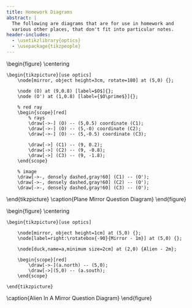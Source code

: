 ```yaml
---
title: Homework Diagrams
abstract: |
  The following are diagrams that are for use in homework and
  various other places, that don't fit into particular notes.
header-includes:
  - \usetikzlibrary{optics}
  - \usepackage{tikzpeople}
---
```


\begin{figure}
	\centering
	
	\begin{tikzpicture}[use optics]
		\node[mirror, object height=3cm, rotate=180] at (5,0) {};

		\node (O) at (9,0.8) [label=$O$]{};
		\node (O') at (1,0.8) [label={$O\prime$}]{};

		% red ray
		\begin{scope}[red]
			% rays
			\draw[->-] (O) -- (5,0.5) coordinate (C1);
			\draw[->-] (O) -- (5,-0) coordinate (C2);
			\draw[->-] (O) -- (5,-0.5) coordinate (C3);

			\draw[->] (C1) -- (9, 0.2);
			\draw[->] (C2) -- (9, -0.8);
			\draw[->] (C3) -- (9, -1.8);
		\end{scope}

		% image
		\draw[->-, densely dashed,gray!60] (C1) -- (O');
		\draw[->-, densely dashed,gray!60] (C2) -- (O');
		\draw[->-, densely dashed,gray!60] (C3) -- (O');

  \end{tikzpicture}
  \caption{Plane Mirror Question Diagram}
\end{figure}

\begin{figure}
	\centering
	
	\begin{tikzpicture}[use optics]

		\node[mirror, object height=1cm] at (5,0) {};
		\node[label=right:\rotatebox{-90}{Mirror - 1m}] at (5,0) {};

		\node[duck,name=a,minimum size=2cm] at (2,0) {Alien - 2m};

		\begin{scope}[red]
			\draw[->-](a.north) -- (5,0);
			\draw[->](5,0) -- (a.south);
		\end{scope}

	\end{tikzpicture}
  \caption{Alien In A Mirror Question Diagram}
\end{figure}
